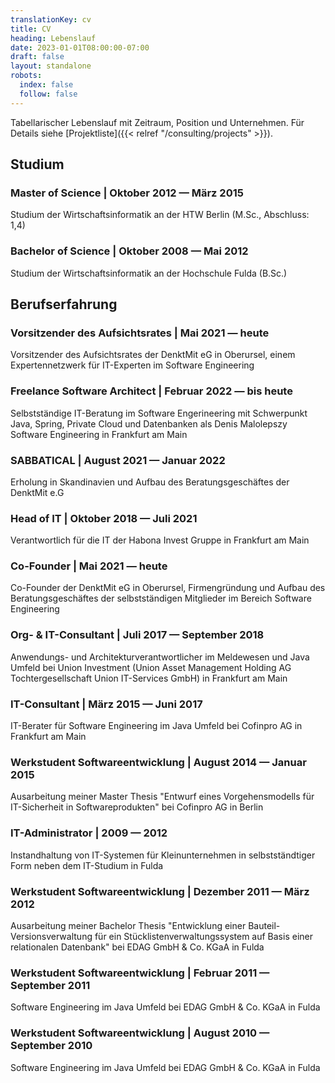 ```yaml
---
translationKey: cv
title: CV
heading: Lebenslauf
date: 2023-01-01T08:00:00-07:00
draft: false
layout: standalone
robots:
  index: false
  follow: false
---
```


Tabellarischer Lebenslauf mit Zeitraum, Position und Unternehmen. Für Details siehe [Projektliste]({{< relref "/consulting/projects" >}}).

## Studium

### **Master of Science** | Oktober 2012 — März 2015
Studium der Wirtschaftsinformatik an der HTW Berlin (M.Sc., Abschluss: 1,4)

### **Bachelor of Science** | Oktober 2008 — Mai 2012
Studium der Wirtschaftsinformatik an der Hochschule Fulda (B.Sc.)

## Berufserfahrung

### **Vorsitzender des Aufsichtsrates** | Mai 2021 — heute
Vorsitzender des Aufsichtsrates der DenktMit eG in Oberursel, einem Expertennetzwerk für IT-Experten im Software Engineering

### **Freelance Software Architect** | Februar 2022 — bis heute
Selbstständige IT-Beratung im Software Engerineering mit Schwerpunkt Java, Spring, Private Cloud und Datenbanken als Denis Malolepszy Software Engineering in Frankfurt am Main

### **SABBATICAL** | August 2021 — Januar 2022
Erholung in Skandinavien und Aufbau des Beratungsgeschäftes der DenktMit e.G

### **Head of IT** | Oktober 2018 — Juli 2021
Verantwortlich für die IT der Habona Invest Gruppe in Frankfurt am Main

### **Co-Founder**  | Mai 2021 — heute
Co-Founder der DenktMit eG in Oberursel, Firmengründung und Aufbau des Beratungsgeschäftes der selbstständigen Mitglieder im Bereich Software Engineering

### **Org- & IT-Consultant** | Juli 2017 — September 2018
Anwendungs- und Architekturverantwortlicher im Meldewesen und Java Umfeld bei Union Investment (Union Asset Management Holding AG Tochtergesellschaft Union IT-Services GmbH) in Frankfurt am Main

### **IT-Consultant** | März 2015 — Juni 2017
IT-Berater für Software Engineering im Java Umfeld bei Cofinpro AG in Frankfurt am Main

### **Werkstudent Softwareentwicklung** | August 2014 — Januar 2015
Ausarbeitung meiner Master Thesis "Entwurf eines Vorgehensmodells für IT-Sicherheit in Softwareprodukten" bei Cofinpro AG in Berlin

### **IT-Administrator** | 2009 — 2012
Instandhaltung von IT-Systemen für Kleinunternehmen in selbstständtiger Form neben dem IT-Studium in Fulda

### **Werkstudent Softwareentwicklung** | Dezember 2011 — März 2012
Ausarbeitung meiner Bachelor Thesis "Entwicklung einer Bauteil-Versionsverwaltung für ein Stücklistenverwaltungssystem auf Basis einer relationalen Datenbank" bei EDAG GmbH & Co. KGaA in Fulda

### **Werkstudent Softwareentwicklung** | Februar 2011 — September 2011
Software Engineering im Java Umfeld bei EDAG GmbH & Co. KGaA in Fulda

### **Werkstudent Softwareentwicklung** | August 2010 — September 2010
Software Engineering im Java Umfeld bei EDAG GmbH & Co. KGaA in Fulda
